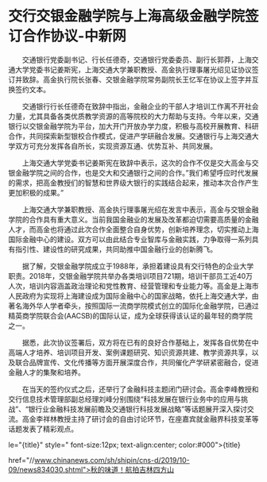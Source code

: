 # 交行交银金融学院与上海高级金融学院签订合作协议-中新网

　　交通银行党委副书记、行长任德奇，交通银行党委委员、副行长郭莽，上海交通大学党委书记姜斯宪，上海交通大学兼职教授、高金执行理事屠光绍见证协议签订并致辞。高金执行院长张春、交银金融学院常务副院长王忆军在协议上签字并互换签约文本。

　　交通银行行长任德奇在致辞中指出，金融企业的干部人才培训工作离不开社会力量，尤其具备各类优质教学资源的高等院校的大力帮助与支持。今年以来，交通银行以交银金融学院为平台，加大开门开放办学力度，积极与高校开展教育、科研合作，共同探索新型银校合作模式，促进产学研融合发展。交通银行与上海交通大学双方可充分发挥各自所长，实现资源互通、优势互补、共同发展。

　　上海交通大学党委书记姜斯宪在致辞中表示，这次的合作不仅是交大高金与交银金融学院之间的合作，也是交大和交通银行之间的合作。”我们希望呼应时代发展的需求，把高金教授们的智慧和世界级大银行的实践结合起来，推动本次合作产生更加积极的成果。”

　　上海交通大学兼职教授、高金执行理事屠光绍在发言中表示，高金与交银金融学院的合作具有重大意义。当前我国金融业的发展及改革都迫切需要高质量的金融人才，而高金也将通过此次合作全面整合自身优势，创新培养理念，切实推动上海国际金融中心的建设。双方可以由此结合专业智库与金融实践，力争取得一系列具有指引性、建设性的研究成果，共同助推中国金融行业的创新腾飞。

　　据了解，交银金融学院成立于1988年，承担着建设具有交行特色的企业大学职责。2018年，交银金融学院共举办各类培训项目721期，培训干部员工近40万人次，培训内容涵盖政治理论和党性教育、经营管理和专业能力等。高金是上海市人民政府为实现将上海建设成为国际金融中心的国家战略，依托上海交通大学，由著名海外华人学者牵头，按照国际一流商学院模式创立的国际化金融学院，已通过精英商学院联合会(AACSB)的国际认证，成为全球获得该认证的最年轻的商学院之一。

　　据悉，此次协议签署后，双方将在已有的良好合作基础上，发挥各自优势在中高端人才培养、培训项目开发、案例课题研究、知识资源共建、教学资源共享，以及联合品牌宣传、文化传播等方面开展深度合作，共同催化产学研紧密融合，促进金融人才的集聚和培养。

　　在当天的签约仪式之后，还举行了金融科技主题闭门研讨会。高金李峰教授和交行信息技术管理部副总经理刘峰分别围绕“科技发展在银行业务中的应用与挑战”、“银行业金融科技发展前瞻及交通银行科技发展战略”等话题展开深入探讨交流。高金李祥林教授主持了研讨会的自由讨论环节，在座嘉宾就金融界科技变革等话题发表了精彩观点。

le="{title}" style=" font-size:12px; text-align:center; color:#000">{title}

href="//www.chinanews.com/sh/shipin/cns-d/2019/10-09/news834030.shtml">秋的味道！航拍吉林四方山
